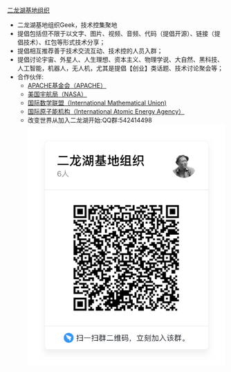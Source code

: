 [二龙湖基地组织](http://www.twodragonlake.com/)
 - 二龙湖基地组织Geek，技术控集聚地
 - 提倡包括但不限于以文字、图片、视频、音频、代码（提倡开源）、链接（提倡技术）、红包等形式技术分享；
 - 提倡相互推荐善于技术交流互动、技术控的人员入群；
 - 提倡讨论宇宙、外星人、人生理想、资本主义、物理学说、大自然、黑科技、人工智能，机器人，无人机，尤其是提倡【创业】类话题、技术讨论聚会等；
 - 合作伙伴:
    -  [APACHE基金会（APACHE）](http://www.apache.org/)
    -  [美国宇航局（NASA）](https://www.nasa.gov/)
    -  [国际数学联盟（International Mathematical Union)](http://www.mathunion.org/)
    -  [国际原子能机构（International Atomic Energy Agency）](https://www.iaea.org/)
    -  改变世界从加入二龙湖开始:QQ群:542414498
       ![钉钉群](images/ding.jpg)